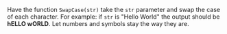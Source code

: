 Have the function ```SwapCase(str)``` take the ```str``` parameter and swap the case of each character. For example: if ```str``` is "Hello World" the output should be **hELLO wORLD**. Let numbers and symbols stay the way they are.
